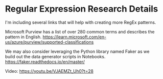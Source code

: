 # Regular Expression Research Details
I'm including several links that will help with creating more RegEx patterns.

Microsoft Purview has a list of over 280 common terms and describes the pattern in English.
https://learn.microsoft.com/en-us/azure/purview/supported-classifications

We may also consider leveraging the Python library named Faker as we build out the data generator scripts in Notebooks.
https://faker.readthedocs.io/en/master/

Video: https://youtu.be/VJAEMZt_Uh0?t=28
